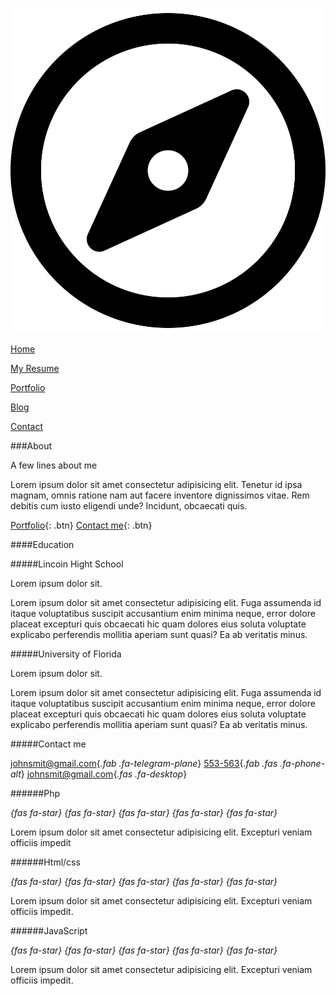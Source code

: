 [](#)
![nav-img](img/compass-regular.svg)

[Home](#)

[My Resume](#)

[Portfolio](#)

[Blog](#)

[Contact](#)

###About</h3>

A few lines about me

Lorem ipsum dolor sit amet consectetur adipisicing elit. Tenetur id ipsa magnam, omnis ratione nam aut facere inventore dignissimos vitae. Rem debitis cum iusto eligendi unde? Incidunt, obcaecati quis.

[Portfolio](#){: .btn}
[Contact me](#){: .btn}

####Education

#####Lincoin Hight School

Lorem ipsum dolor sit.

Lorem ipsum dolor sit amet consectetur adipisicing elit. Fuga assumenda id itaque voluptatibus suscipit accusantium enim minima neque, error dolore placeat excepturi quis obcaecati hic quam dolores eius soluta voluptate explicabo perferendis
mollitia aperiam sunt quasi? Ea ab veritatis minus.
                
#####University of Florida

Lorem ipsum dolor sit.

Lorem ipsum dolor sit amet consectetur adipisicing elit. Fuga assumenda id itaque voluptatibus suscipit accusantium enim minima neque, error dolore placeat excepturi quis obcaecati hic quam dolores eius soluta voluptate explicabo perferendis
mollitia aperiam sunt quasi? Ea ab veritatis minus.

#####Contact me

[johnsmit@gmail.com](johnsmit@gmail.com){*.fab .fa-telegram-plane*}
[553-563](#){*.fab .fas .fa-phone-alt*}
[johnsmit@gmail.com](#){*.fas .fa-desktop*}

######Php</h6>

*{fas fa-star}*
*{fas fa-star}*
*{fas fa-star}*
*{fas fa-star}*
*{fas fa-star}*


Lorem ipsum dolor sit amet consectetur adipisicing elit. Excepturi veniam officiis impedit

######Html/css

*{fas fa-star}*
*{fas fa-star}*
*{fas fa-star}*
*{fas fa-star}*
*{fas fa-star}*
               
Lorem ipsum dolor sit amet consectetur adipisicing elit. Excepturi veniam officiis impedit.

######JavaScript
           
*{fas fa-star}*
*{fas fa-star}*
*{fas fa-star}*
*{fas fa-star}*
*{fas fa-star}*

Lorem ipsum dolor sit amet consectetur adipisicing elit. Excepturi veniam officiis impedit.